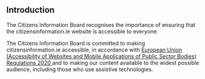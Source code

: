 ##  Introduction

The Citizens Information Board recognises the importance of ensuring that the
citizensinformation.ie website is accessible to everyone.

The Citizens Information Board is committed to making citizensinformation.ie
accessible, in accordance with [ European Union (Accessibility of Websites and
Mobile Applications of Public Sector Bodies) Regulations 2020
](https://www.irishstatutebook.ie/eli/2020/si/358/made/en/print) and to making
our content available to the widest possible audience, including those who use
assistive technologies.
